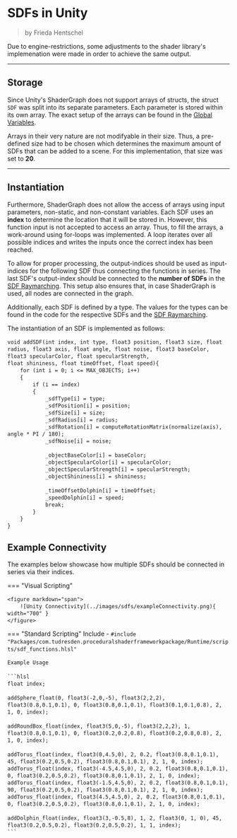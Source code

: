<div class="container">
    <h1 class="main-heading">SDFs in Unity</h1>
    <blockquote class="author">by Frieda Hentschel</blockquote>
</div>

Due to engine-restrictions, some adjustments to the shader library's implemenation were made in order to achieve the same output. 

---

## Storage

Since Unity's ShaderGraph does not support arrays of structs, the struct ```SDF``` was split into its separate parameters. Each parameter is stored within its own array. The exact setup of the arrays can be found in the [Global Variables](../globalVariables.md). 

Arrays in their very nature are not modifyable in their size. Thus, a pre-defined size had to be chosen which determines the maximum amount of SDFs that can be added to a scene. For this implementation, that size was set to **20**. 

---

## Instantiation 

Furthermore, ShaderGraph does not allow the access of arrays using input parameters, non-static, and non-constant variables. Each SDF uses an **index** to determine the location that it will be stored in. However, this function input is not accepted to access an array. Thus, to fill the arrays, a work-around using for-loops was implemented. A loop iterates over all possible indices and writes the inputs once the correct index has been reached.

To allow for proper processing, the output-indices should be used as input-indices for the following SDF thus connecting the functions in series. The last SDF's output-index should be connected to the **number of SDFs** in the [SDF Raymarching](raymarching.md). This setup also ensures that, in case ShaderGraph is used, all nodes are connected in the graph.

Additionally, each SDF is defined by a type. The values for the types can be found in the code for the respective SDFs and the [SDF Raymarching](raymarching.md).

The instantiation of an SDF is implemented as follows:

``` hlsl
void addSDF(int index, int type, float3 position, float3 size, float radius, float3 axis, float angle, float noise, float3 baseColor, float3 specularColor, float specularStrength,
float shininess, float timeOffset, float speed){
    for (int i = 0; i <= MAX_OBJECTS; i++)
    {
        if (i == index)
        {
            _sdfType[i] = type;
            _sdfPosition[i] = position;
            _sdfSize[i] = size;
            _sdfRadius[i] = radius;
            _sdfRotation[i] = computeRotationMatrix(normalize(axis), angle * PI / 180);
            _sdfNoise[i] = noise;
            
            _objectBaseColor[i] = baseColor;
            _objectSpecularColor[i] = specularColor;
            _objectSpecularStrength[i] = specularStrength;
            _objectShininess[i] = shininess;

            _timeOffsetDolphin[i] = timeOffset;
            _speedDolphin[i] = speed;
            break;
        }
    }
}
```

## Example Connectivity

The examples below showcase how multiple SDFs should be connected in series via their indices.

=== "Visual Scripting"

    <figure markdown="span">
        ![Unity Connectivity](../images/sdfs/exampleConnectivity.png){ width="700" }
    </figure>

=== "Standard Scripting"
    Include - ```#include "Packages/com.tudresden.proceduralshaderframeworkpackage/Runtime/scripts/sdf_functions.hlsl"```


    Example Usage

    ```hlsl
    float index;

    addSphere_float(0, float3(-2,0,-5), float3(2,2,2), float3(0.8,0.1,0.1), 0, float3(0.8,0.1,0.1), float3(0.1,0.1,0.8), 2, 1, 0, index);

    addRoundBox_float(index, float3(5,0,-5), float3(2,2,2), 1, float3(0.8,0.1,0.1), 0, float3(0.2,0.2,0.8), float3(0.2,0.8,0.8), 2, 1, 0, index);

    addTorus_float(index, float3(0,4.5,0), 2, 0.2, float3(0.8,0.1,0.1), 45, float3(0.2,0.5,0.2), float3(0.8,0.1,0.1), 2, 1, 0, index);
    addTorus_float(index, float3(-4.5,4.5,0), 2, 0.2, float3(0.8,0.1,0.1), 0, float3(0.2,0.5,0.2), float3(0.8,0.1,0.1), 2, 1, 0, index);
    addTorus_float(index, float3(-1.5,4.5,0), 2, 0.2, float3(0.8,0.1,0.1), 90, float3(0.2,0.5,0.2), float3(0.8,0.1,0.1), 2, 1, 0, index);
    addTorus_float(index, float3(4.5,4.5,0), 2, 0.2, float3(0.8,0.1,0.1), 0, float3(0.2,0.5,0.2), float3(0.8,0.1,0.1), 2, 1, 0, index);

    addDolphin_float(index, float3(3,-0.5,8), 1, 2, float3(0, 1, 0), 45, float3(0.2,0.5,0.2), float3(0.2,0.5,0.2), 1, 1, index);
    ```